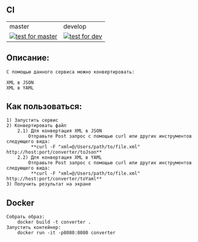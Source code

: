 ## CI
<table>
  <tr><td>master</td><td>develop</td></tr>
  <tr>
    <td><a href="https://github.com/GetRhymes/ConverterXML/actions?query=branch%3Amaster">
      <img src="https://github.com/GetRhymes/ConverterXML/actions/workflows/converter.yml/badge.svg?branch=master" alt="test for master"></a></td>
    <td><a href="https://github.com/GetRhymes/ConverterXML/actions?query=branch%3Adevelop">
      <img src="https://github.com/GetRhymes/ConverterXML/actions/workflows/converter.yml/badge.svg?branch=develop" alt="test for dev"></a></td>
  </tr>
</table>

## Описание:

    С помощью данного сервиса можно конвертировать:
    
    XML в JSON
    XML в YAML

## Как пользоваться:

    1) Запустить сервис
    2) Конвертировать файл
        2.1) Для конвертация XML в JSON
            Отправьте Post запрос с помощью curl или других инструментов следующего вида:
             **curl -F "xml=@/Users/path/to/file.xml" http://host:port/converter/toJson**
        2.2) Для конвертация XML в YAML
            Отправьте Post запрос с помощью curl или других инструментов следующего вида:
             **curl -F "xml=@/Users/path/to/file.xml" http://host:port/converter/toYaml**
    3) Получить результат на экране

## Docker
    Собрать образ:
        docker build -t converter .
    Запустить контейнер: 
        docker run -it -p8080:8080 converter
